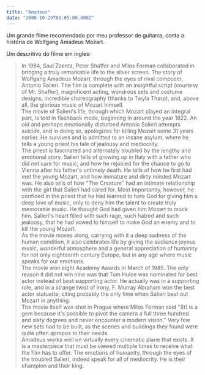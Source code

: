 ```yaml
---
title: "Amadeus"
date: "2008-10-29T03:05:00.000Z"
---
```


Um grande filme recomendado por meu professor de guitarra, conta a história de Wolfgang Amadeus Mozart.

Um descritivo do filme em ingles:

> In 1984, Saul Zaentz, Peter Shaffer and Milos Forman collaborated in bringing a truly remarkable life to the silver screen. The story of Wolfgang Amadeus Mozart, through the eyes of rival composer, Antonio Salieri. The film is complete with an insightful script (courtesy of Mr. Shaffer), magnificent acting, wondrous sets and costume designs, incredible choreography (thanks to Twyla Tharp), and, above all, the glorious music of Mozart himself.  
> The movie of Salieri's life, through which Mozart played an integral part, is told in flashback mode, beginning in around the year 1822. An old and perhaps emotionally disturbed Antonio Salieri attempts suicide, and in doing so, apologizes for killing Mozart some 31 years earlier. He survives and is admitted to an insane asylum, where he tells a young priest his tale of jealousy and mediocrity.  
> The priest is fascinated and alternately troubled by the lengthy and emotional story. Salieri tells of growing up in Italy with a father who did not care for music; and how he rejoiced for the chance to go to Vienna after his father's untimely death. He tells of how he first had met the young Mozart, and how immature and dirty minded Mozart was. He also tells of how "The Creature" had an intimate relationship with the girl that Salieri had cared for. Most importantly, however, he confided in the priest that he had learned to hate God for giving him a deep love of music, only to deny him the talent to create truly memorable music. He thought God had given him Mozart to mock him. Salieri's heart filled with such rage, such hatred and such jealousy, that he had vowed to himself to make God an enemy and to kill the young Mozart.  
> As the movie moves along, carrying with it a deep sadness of the human condition, it also celebrates life by giving the audience joyous music, wonderful atmosphere and a general appreciation of humanity for not only eighteenth century Europe, but in any age where music speaks for our emotions.  
> The movie won eight Academy Awards in March of 1985. The only reason it did not win nine was that Tom Hulce was nominated for best actor instead of best supporting actor. He actually was in a supporting role, and in a strange twist of irony, F. Murray Abraham won the best actor statuette; citing probably the only time when Salieri beat out Mozart in anything.  
> The movie itself was shot in Prague where Milos Forman said "(It) is a gem because it's possible to pivot the camera a full three hundred and sixty degrees and never encounter a modern vision." Very few new sets had to be built, as the scenes and buildings they found were quite often apropos to their needs.  
> Amadeus works well on virtually every cinematic plane that exists. It is a masterpiece that must be viewed multiple times to receive what the film has to offer. The emotions of humanity, through the eyes of the troubled Salieri, indeed speak for all of mediocrity. He is their champion and their king.